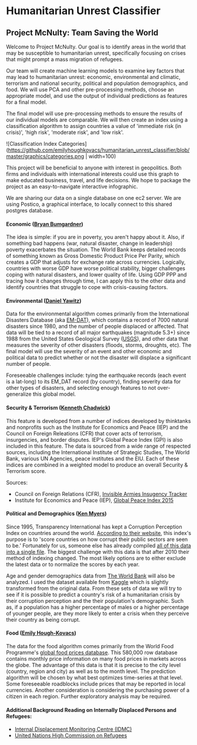 # Humanitarian Unrest Classifier
## Project McNulty: Team Saving the World
Welcome to Project McNulty. Our goal is to identify areas in the world that may be susceptible to humanitarian unrest, specifically focusing on crises that might prompt a mass migration of refugees.

Our team will create machine learning models to examine key factors that may lead to humanitarian unrest: economic, environmental and climatic, terrorism and national security, political and population demographics, and food. We will use PCA and other pre-processing methods, choose an appropriate model, and use the output of individual predictions as features for a final model.

The final model will use pre-processing methods to ensure the results of our individual models are comparable. We will then create an index using a classification algorithm to assign countries a value of 'immediate risk (in crisis)', 'high risk', 'moderate risk', and 'low risk'.

![Classification Index Categories](https://github.com/emilyhoughkovacs/humanitarian_unrest_classifier/blob/master/graphics/categories.png | width=100)

This project will be beneficial to anyone with interest in geopolitics. Both firms and individuals with international interests could use this graph to make educated business, travel, and life decisions. We hope to package the project as an easy-to-navigate interactive infographic.

We are sharing our data on a single database on one ec2 server. We are using Postico, a graphical interface, to locally connect to this shared postgres database.

#### Economic ([Bryan Bumgardner](https://github.com/BryanBumgardner))
The idea is simple: if you are in poverty, you aren't happy about it. Also, if something bad happens (war, natural disaster, change in leadership) poverty exacerbates the situation. The World Bank keeps detailed records of something known as Gross Domestic Product Price Per Parity, which creates a GDP that adjusts for exchange rate across currencies. Logically, countries with worse GDP have worse political stability, bigger challenges coping with natural disasters, and lower quality of life. Using GDP PPP and tracing how it changes through time, I can apply this to the other data and identify countries that struggle to cope with crisis-causing factors.

#### Environmental ([Daniel Yawitz](https://github.com/yawitzd))
Data for the environmental algorithm comes primarily from the International Disasters Database (aka [EM-DAT](http://www.emdat.be/)), which contains a record of 7000 natural disasters since 1980, and the number of people displaced or affected. That data will be tied to a record of all major earthquakes (magnitude 5.3+) since 1988 from the United States Geological Survey ([USGS](http://earthquake.usgs.gov/earthquakes/search/)), and other data that measures the severity of other disasters (floods, storms, droughts, etc). The final model will use the severity of an event and other economic and political data to predict whether or not the disaster will displace a significant number of people.

Foreseeable challenges include: tying the earthquake records (each event is a lat-long) to its EM_DAT record (by country), finding severity data for other types of disasters, and selecting enough features to not over-generalize this global model.

#### Security & Terrorism ([Kenneth Chadwick](https://github.com/outsideken))
This feature is developed from a number of indices developed by thinktanks and nonprofits such as the Institute for Economics and Peace (IEP) and the Council on Foreign Releations (CFR) that cover acts of terrorism, insurgencies, and border disputes.  IEP's Global Peace Index (GPI) is also included in this feature.  The data is sourced from a wide range of respected sources, including the International Institute of Strategic Studies, The World Bank, various UN Agencies, peace institutes and the EIU.  Each of these indices are combined in a weighted model to produce an overall Security & Terrorism score.

Sources:
* Council on Foreign Relations (CFR), [Invisible Armies Insugency Tracker](http://www.cfr.org/wars-and-warfare/invisible-armies-insurgency-tracker/p29917)
* Institute for Economics and Peace (IEP), [Global Peace Index 2015](http://economicsandpeace.org/wp-content/uploads/2015/06/Global-Peace-Index-Report-2015_0.pdf)

#### Political and Demographics ([Ken Myers](https://github.com/kennmyers))
Since 1995, Transparency International has kept a Corruption Perception Index on countries around the world. [According to their website](http://www.transparency.org/research/cpi/overview), this index's purpose is to 'score countries on how corrupt their public sectors are seen to be.' Fortunately for us, someone else has already compiled [all of this data into a single file](https://github.com/datasets/corruption-perceptions-index). The biggest challenge with this data is that after 2010 their method of indexing changed. The most likely options are to either exclude the latest data or to normalize the scores by each year.

Age and gender demographics data from [The World Bank](http://data.worldbank.org/indicator) will also be analyzed. I used the dataset available from [Kaggle](https://www.kaggle.com/worldbank/world-development-indicators) which is slightly transformed from the original data. From these sets of data we will try to see if it is possible to predict a country's risk of a humanitarian crisis by their corruption perception and the their population's demographic. Such as, if a population has a higher percentage of males or a higher percentage of younger people, are they more likely to enter a crisis when they perceive their country as being corrupt.

#### Food ([Emily Hough-Kovacs](https://github.com/emilyhoughkovacs/))
The data for the food algorithm comes primarily from the World Food Programme's [global food prices database](https://data.hdx.rwlabs.org/dataset/wfp-food-prices/resource/b5b850a5-76da-4c33-a410-fd447deac042). This 580,000 row database contains monthly price information on many food prices in markets across the globe. The advantage of this data is that it is precise to the city level (country, region and city) as well as to the month level. The prediction algorithm will be chosen by what best optimizes time-series at that level. Some foreseeable roadblocks include prices that may be reported in local currencies. Another consideration is considering the purchasing power of a citizen in each region. Further exploratory analysis may be required.

#### Additional Background Reading on Internally Displaced Persons and Refugees:
* [Internal Displacement Monitoring Centre (IDMC)](http://www.internal-displacement.org/)
* [United Nations High Commission on Refugees](http://www.unhcr.org/cgi-bin/texis/vtx/home)
